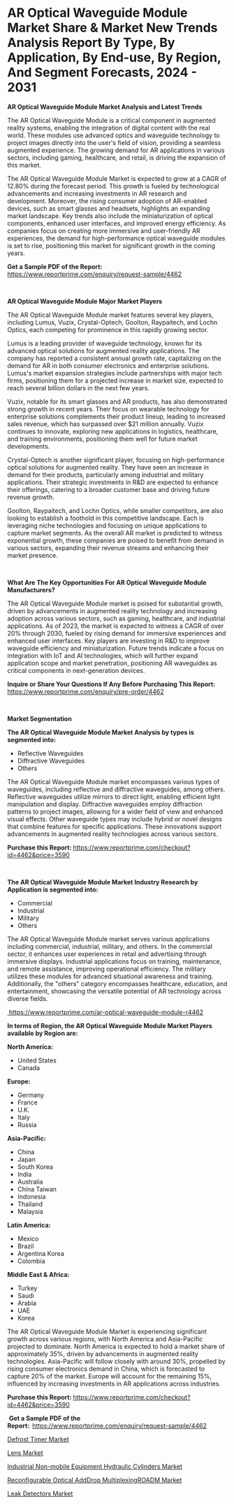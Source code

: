 <p><h1>AR Optical Waveguide Module Market Share & Market New Trends Analysis Report By Type, By Application, By End-use, By Region, And Segment Forecasts, 2024 - 2031</h1></p><p><strong>AR Optical Waveguide Module Market Analysis and Latest Trends</strong></p>
<p><p>The AR Optical Waveguide Module is a critical component in augmented reality systems, enabling the integration of digital content with the real world. These modules use advanced optics and waveguide technology to project images directly into the user's field of vision, providing a seamless augmented experience. The growing demand for AR applications in various sectors, including gaming, healthcare, and retail, is driving the expansion of this market.</p><p>The AR Optical Waveguide Module Market is expected to grow at a CAGR of 12.80% during the forecast period. This growth is fueled by technological advancements and increasing investments in AR research and development. Moreover, the rising consumer adoption of AR-enabled devices, such as smart glasses and headsets, highlights an expanding market landscape. Key trends also include the miniaturization of optical components, enhanced user interfaces, and improved energy efficiency. As companies focus on creating more immersive and user-friendly AR experiences, the demand for high-performance optical waveguide modules is set to rise, positioning this market for significant growth in the coming years.</p></p>
<p><strong>Get a Sample PDF of the Report:&nbsp;</strong> <a href="https://www.reportprime.com/enquiry/request-sample/4462">https://www.reportprime.com/enquiry/request-sample/4462</a></p>
<p>&nbsp;</p>
<p><strong>AR Optical Waveguide Module Major Market Players</strong></p>
<p><p>The AR Optical Waveguide Module market features several key players, including Lumus, Vuzix, Crystal-Optech, Goolton, Raypaitech, and Lochn Optics, each competing for prominence in this rapidly growing sector.</p><p>Lumus is a leading provider of waveguide technology, known for its advanced optical solutions for augmented reality applications. The company has reported a consistent annual growth rate, capitalizing on the demand for AR in both consumer electronics and enterprise solutions. Lumus's market expansion strategies include partnerships with major tech firms, positioning them for a projected increase in market size, expected to reach several billion dollars in the next few years.</p><p>Vuzix, notable for its smart glasses and AR products, has also demonstrated strong growth in recent years. Their focus on wearable technology for enterprise solutions complements their product lineup, leading to increased sales revenue, which has surpassed over $21 million annually. Vuzix continues to innovate, exploring new applications in logistics, healthcare, and training environments, positioning them well for future market developments.</p><p>Crystal-Optech is another significant player, focusing on high-performance optical solutions for augmented reality. They have seen an increase in demand for their products, particularly among industrial and military applications. Their strategic investments in R&D are expected to enhance their offerings, catering to a broader customer base and driving future revenue growth.</p><p>Goolton, Raypaitech, and Lochn Optics, while smaller competitors, are also looking to establish a foothold in this competitive landscape. Each is leveraging niche technologies and focusing on unique applications to capture market segments. As the overall AR market is predicted to witness exponential growth, these companies are poised to benefit from demand in various sectors, expanding their revenue streams and enhancing their market presence.</p></p>
<p>&nbsp;</p>
<p><strong>What Are The Key Opportunities For AR Optical Waveguide Module Manufacturers?</strong></p>
<p><p>The AR Optical Waveguide Module market is poised for substantial growth, driven by advancements in augmented reality technology and increasing adoption across various sectors, such as gaming, healthcare, and industrial applications. As of 2023, the market is expected to witness a CAGR of over 20% through 2030, fueled by rising demand for immersive experiences and enhanced user interfaces. Key players are investing in R&D to improve waveguide efficiency and miniaturization. Future trends indicate a focus on integration with IoT and AI technologies, which will further expand application scope and market penetration, positioning AR waveguides as critical components in next-generation devices.</p></p>
<p><strong>Inquire or Share Your Questions If Any Before Purchasing This Report:</strong> <a href="https://www.reportprime.com/enquiry/pre-order/4462">https://www.reportprime.com/enquiry/pre-order/4462</a></p>
<p>&nbsp;</p>
<p><strong>Market Segmentation</strong></p>
<p><strong>The AR Optical Waveguide Module Market Analysis by types is segmented into:</strong></p>
<p><ul><li>Reflective Waveguides</li><li>Diffractive Waveguides</li><li>Others</li></ul></p>
<p><p>The AR Optical Waveguide Module market encompasses various types of waveguides, including reflective and diffractive waveguides, among others. Reflective waveguides utilize mirrors to direct light, enabling efficient light manipulation and display. Diffractive waveguides employ diffraction patterns to project images, allowing for a wider field of view and enhanced visual effects. Other waveguide types may include hybrid or novel designs that combine features for specific applications. These innovations support advancements in augmented reality technologies across various sectors.</p></p>
<p><strong>Purchase this Report:&nbsp;</strong><a href="https://www.reportprime.com/checkout?id=4462&price=3590">https://www.reportprime.com/checkout?id=4462&price=3590</a></p>
<p>&nbsp;</p>
<p><strong>The AR Optical Waveguide Module Market Industry Research by Application is segmented into:</strong></p>
<p><ul><li>Commercial</li><li>Industrial</li><li>Military</li><li>Others</li></ul></p>
<p><p>The AR Optical Waveguide Module market serves various applications including commercial, industrial, military, and others. In the commercial sector, it enhances user experiences in retail and advertising through immersive displays. Industrial applications focus on training, maintenance, and remote assistance, improving operational efficiency. The military utilizes these modules for advanced situational awareness and training. Additionally, the "others" category encompasses healthcare, education, and entertainment, showcasing the versatile potential of AR technology across diverse fields.</p></p>
<p><a href="https://www.reportprime.com/ar-optical-waveguide-module-r4462">&nbsp;https://www.reportprime.com/ar-optical-waveguide-module-r4462</a></p>
<p><strong>In terms of Region, the AR Optical Waveguide Module Market Players available by Region are:</strong></p>
<p>
    <p> <strong> North America: </strong>
        <ul>
            <li>United States</li>
            <li>Canada</li>
        </ul>
        </p> 
    <p> <strong> Europe: </strong>
        <ul>
            <li>Germany</li>
            <li>France</li>
            <li>U.K.</li>
            <li>Italy</li>
            <li>Russia</li>
        </ul>
        </p> 
    <p> <strong> Asia-Pacific: </strong>
        <ul>
            <li>China</li>
            <li>Japan</li>
            <li>South Korea</li>
            <li>India</li>
            <li>Australia</li>
            <li>China Taiwan</li>
            <li>Indonesia</li>
            <li>Thailand</li>
            <li>Malaysia</li>
        </ul>
        </p> 
    <p> <strong> Latin America: </strong>
        <ul>
            <li>Mexico</li>
            <li>Brazil</li>
            <li>Argentina Korea</li>
            <li>Colombia</li>
        </ul>
        </p> 
    <p> <strong> Middle East & Africa: </strong>
        <ul>
            <li>Turkey</li>
            <li>Saudi</li>
            <li>Arabia</li>
            <li>UAE</li>
            <li>Korea</li>
        </ul>
    </p>
    </p>
<p><p>The AR Optical Waveguide Module Market is experiencing significant growth across various regions, with North America and Asia-Pacific projected to dominate. North America is expected to hold a market share of approximately 35%, driven by advancements in augmented reality technologies. Asia-Pacific will follow closely with around 30%, propelled by rising consumer electronics demand in China, which is forecasted to capture 20% of the market. Europe will account for the remaining 15%, influenced by increasing investments in AR applications across industries.</p></p>
<p><strong>Purchase this Report: </strong><a href="https://www.reportprime.com/checkout?id=4462&price=3590">https://www.reportprime.com/checkout?id=4462&price=3590</a></p>
<p>&nbsp;<strong>Get a Sample PDF of the Report:&nbsp;&nbsp;</strong><a href="https://www.reportprime.com/enquiry/request-sample/4462">https://www.reportprime.com/enquiry/request-sample/4462</a></p>
<p><strong></strong></p>
<p><p><a href="https://github.com/fty54g/Market-Research-Report-List-1/blob/main/defrost-timer-market.md">Defrost Timer Market</a></p><p><a href="https://www.linkedin.com/pulse/global-perspectives-lens-market-trends-challenges-forecast-b85rc?trackingId=WqoadpNbTO6mFuiLReHz5Q%3D%3D">Lens Market</a></p><p><a href="https://issuu.com/reportprime-2/docs/industrial-non-mobile-equipment-hyd_cfe8a81e39e984">Industrial Non-mobile Equipment Hydraulic Cylinders Market</a></p><p><a href="https://github.com/bmorecock/Market-Research-Report-List-5/blob/main/reconfigurable-optical-adddrop-multiplexingroadm-market.md">Reconfigurable Optical AddDrop MultiplexingROADM Market</a></p><p><a href="https://www.linkedin.com/pulse/leak-detectors-market-industry-landscape-growth-trajectories-gcyic?trackingId=tRW1fJOwTOCFKI96lcmhcA%3D%3D">Leak Detectors Market</a></p></p>